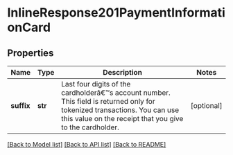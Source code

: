 # InlineResponse201PaymentInformationCard

## Properties
Name | Type | Description | Notes
------------ | ------------- | ------------- | -------------
**suffix** | **str** | Last four digits of the cardholderâ€™s account number. This field is returned only for tokenized transactions. You can use this value on the receipt that you give to the cardholder.  | [optional] 

[[Back to Model list]](../README.md#documentation-for-models) [[Back to API list]](../README.md#documentation-for-api-endpoints) [[Back to README]](../README.md)


